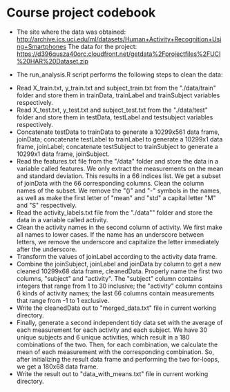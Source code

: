 # Course project codebook

* The site where the data was obtained:
http://archive.ics.uci.edu/ml/datasets/Human+Activity+Recognition+Using+Smartphones
The data for the project:
https://d396qusza40orc.cloudfront.net/getdata%2Fprojectfiles%2FUCI%20HAR%20Dataset.zip

* The run_analysis.R script performs the following steps to clean the data:
+ Read X_train.txt, y_train.txt and subject_train.txt from the "./data/train" folder and store them in trainData, trainLabel and trainSubject variables respectively.
+ Read X_test.txt, y_test.txt and subject_test.txt from the "./data/test" folder and store them in testData, testLabel and testsubject variables respectively.
+ Concatenate testData to trainData to generate a 10299x561 data frame, joinData; concatenate testLabel to trainLabel to generate a 10299x1 data frame, joinLabel; concatenate testSubject to trainSubject to generate a 10299x1 data frame, joinSubject.
+ Read the features.txt file from the "/data" folder and store the data in a variable called features. We only extract the measurements on the mean and standard deviation. This results in a 66 indices list. We get a subset of joinData with the 66 corresponding columns.
Clean the column names of the subset. We remove the "()" and "-" symbols in the names, as well as make the first letter of "mean" and "std" a capital letter "M" and "S" respectively.
+ Read the activity_labels.txt file from the "./data"" folder and store the data in a variable called activity.
+ Clean the activity names in the second column of activity. We first make all names to lower cases. If the name has an underscore between letters, we remove the underscore and capitalize the letter immediately after the underscore.
+ Transform the values of joinLabel according to the activity data frame.
+ Combine the joinSubject, joinLabel and joinData by column to get a new cleaned 10299x68 data frame, cleanedData. Properly name the first two columns, "subject" and "activity". The "subject" column contains integers that range from 1 to 30 inclusive; the "activity" column contains 6 kinds of activity names; the last 66 columns contain measurements that range from -1 to 1 exclusive.
+ Write the cleanedData out to "merged_data.txt" file in current working directory.
+ Finally, generate a second independent tidy data set with the average of each measurement for each activity and each subject. We have 30 unique subjects and 6 unique activities, which result in a 180 combinations of the two. Then, for each combination, we calculate the mean of each measurement with the corresponding combination. So, after initializing the result data frame and performing the two for-loops, we get a 180x68 data frame.
+ Write the result out to "data_with_means.txt" file in current working directory.